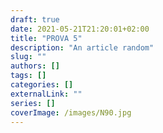 ```yaml
---
draft: true
date: 2021-05-21T21:20:01+02:00
title: "PROVA 5"
description: "An article random"
slug: ""
authors: []
tags: []
categories: []
externalLink: ""
series: []
coverImage: /images/N90.jpg
---
```

